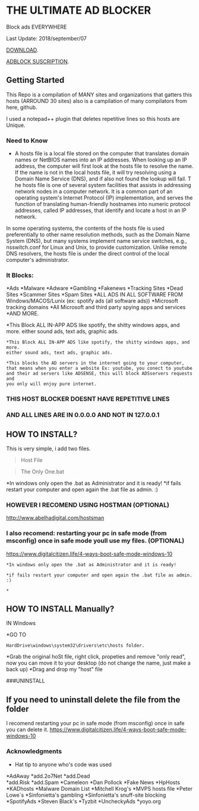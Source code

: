 # THE ULTIMATE AD BLOCKER
Block ads EVERYWHERE



Last Update: 2018/september/07

[DOWNLOAD](https://github.com/AlexRabbit/TheUltimateADblocker/archive/master.zip).

[ADBLOCK SUSCRIPTION](https://adblockpro.000webhostapp.com/alex/text.txt).



## Getting Started

This Repo is a compilation of MANY sites and organizations that gatters this hosts (ARROUND 30 sites)
also is a campilation of many compilators from here, github.

I used a notepad++ plugin that deletes repetitive lines so this hosts are Unique.

### Need to Know
+ A hosts file is a local file stored on the computer that translates domain names or NetBIOS names into an IP addresses.
When looking up an IP address, the computer will first look at the hosts file to resolve the name. If the name is not in the local hosts file, it will try resolving using a Domain Name Service (DNS), and if also not found the lookup will fail.
T
he hosts file is one of several system facilities that assists in addressing network nodes in a computer network. It is a common part of an operating system's Internet Protocol (IP) implementation, and serves the function of translating human-friendly hostnames into numeric protocol addresses, called IP addresses, that identify and locate a host in an IP network.

In some operating systems, the contents of the hosts file is used preferentially to other name resolution methods, such as the Domain Name System (DNS), but many systems implement name service switches, e.g., nsswitch.conf for Linux and Unix, to provide customization. Unlike remote DNS resolvers, the hosts file is under the direct control of the local computer's administrator.

### It Blocks:

*Ads 
*Malware 
*Adware
*Gambling
*Fakenews
*Tracking Sites
*Dead Sites
*Scammer Sites
*Spam Sites
*ALL ADS IN ALL SOFTWARE FROM Windows/MACOS/Lunix  (ex: spotify ads (all software ads))
*Microsoft tracking domains
*All Microsoft and third party spying apps and services
*AND MORE.


*This Block ALL IN-APP ADS like spotify, the shitty windows apps, and more.
either sound ads, text ads, graphic ads.

```
*This Block ALL IN-APP ADS like spotify, the shitty windows apps, and more. 
either sound ads, text ads, graphic ads.

*This blocks the AD servers in the internet going to your computer, 
that means when you enter a website Ex: youtube, you conect to youtube 
and their ad servers like ADSENSE, this will block ADSservers requests and 
you only will enjoy pure internet.
```

### THIS HOST BLOCKER DOESNT HAVE REPETITIVE LINES
### AND ALL LINES ARE IN 0.0.0.0 AND NOT IN 127.0.0.1




## HOW TO INSTALL?
This is very simple, i add two files.

>Host File


>The Only One.bat

*In windows only open the .bat as Administrator and it is ready!
*if fails restart your computer and open again the .bat file as admin. :)



### HOWEVER I RECOMEND USING HOSTMAN (OPTIONAL)
http://www.abelhadigital.com/hostsman
### I also recomend: restarting your pc in safe mode (from msconfig) once in safe mode youll use my files. (OPTIONAL)
https://www.digitalcitizen.life/4-ways-boot-safe-mode-windows-10

```
*In windows only open the .bat as Administrator and it is ready!

*if fails restart your computer and open again the .bat file as admin. :)

*
```





## HOW TO INSTALL Manually?
IN Windows

*GO TO
```
HardDrive\windows\system32\drivers\etc\hosts folder.
```
*Grab the original hoSt file, right click, propeties and remove "only read", now you can move it to your desktop
(do not change the name, just make a back up)
*Drag and drop my "host" file





###UNINSTALL
## If you need to uninstall delete the file from the folder
I  recomend restarting your pc in safe mode (from msconfig) once in safe you can delete it.
https://www.digitalcitizen.life/4-ways-boot-safe-mode-windows-10



### Acknowledgments
* Hat tip to anyone who's code was used


*AdAway
*add.2o7Net
*add.Dead 	
*add.Risk
*add.Spam
*Cameleon
*Dan Pollock 
*Fake News
*HpHosts
*KADhosts
*Malware Domain List
*Mitchell Krog's 
*MVPS hosts file
*Peter Lowe´s
*Sinfonietta's gambling 
*Sinfonietta's snuff-site blocking
*SpotifyAds 
*Steven Black's 
*Tyzbit 
*UncheckyAds 
*yoyo.org 

